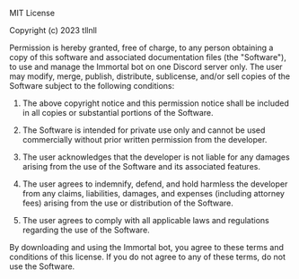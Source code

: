 MIT License

Copyright (c) 2023 tllnll

Permission is hereby granted, free of charge, to any person obtaining a copy of this software and associated documentation files (the "Software"), to use and manage the Immortal bot on one Discord server only. The user may modify, merge, publish, distribute, sublicense, and/or sell copies of the Software subject to the following conditions:

1. The above copyright notice and this permission notice shall be included in all copies or substantial portions of the Software.

2. The Software is intended for private use only and cannot be used commercially without prior written permission from the developer.

3. The user acknowledges that the developer is not liable for any damages arising from the use of the Software and its associated features.

4. The user agrees to indemnify, defend, and hold harmless the developer from any claims, liabilities, damages, and expenses (including attorney fees) arising from the use or distribution of the Software.

5. The user agrees to comply with all applicable laws and regulations regarding the use of the Software.

By downloading and using the Immortal bot, you agree to these terms and conditions of this license. If you do not agree to any of these terms, do not use the Software.
